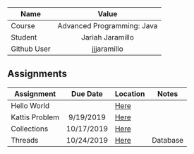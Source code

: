 

| Name       | Value                      | 
| ---------- |:-------------:             |
| Course     | Advanced Programming: Java |
| Student    | Jariah Jaramillo           |  
| Github User| jjjaramillo                |




## Assignments

| Assignment       | Due Date                   | Location | Notes 
| ----------       |:-------------:             | -------  |-------
| Hello World      |                            |   [Here](https://github.com/JariahJ/java-jjjaramillo/blob/master/HelloWorld/src/main/java/com/mycompany/helloworld/App.java)       |
|    Kattis Problem| 9/19/2019                  |  [Here](https://github.com/JariahJ/java-jjjaramillo/tree/master/ReverseRot/ReverseRot/src)        |
|     Collections             |               10/17/2019             |    [Here](https://github.com/JariahJ/java-jjjaramillo/tree/master/collection/src)      |       
|     Threads                 | 10/24/2019 | [Here](https://github.com/JariahJ/java-jjjaramillo/tree/master/Threads/src)| Database | 10/31/2019 | [Here](https://github.com/JariahJ/java-jjjaramillo/blob/master/sqlite/src/main/java/com/mycompany/sqlite/App.java)
